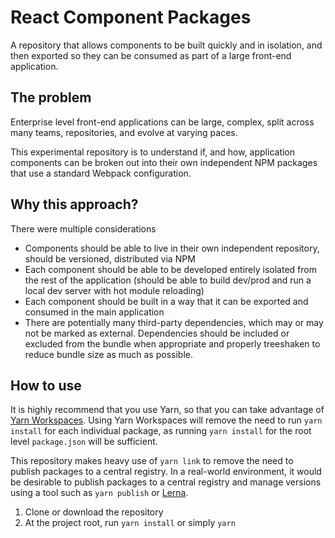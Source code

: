 # React Component Packages
A repository that allows components to be built quickly and in isolation, and then exported so they can be consumed as part of a large front-end application.

## The problem

Enterprise level front-end applications can be large, complex, split across many teams, repositories, and evolve at varying paces.

This experimental repository is to understand if, and how, application components can be broken out into their own independent NPM packages that use a standard Webpack configuration.

## Why this approach?

There were multiple considerations

- Components should be able to live in their own independent repository, should be versioned, distributed via NPM
- Each component should be able to be developed entirely isolated from the rest of the application (should be able to build dev/prod and run a local dev server with hot module reloading)
- Each component should be built in a way that it can be exported and consumed in the main application
- There are potentially many third-party dependencies, which may or may not be marked as external. Dependencies should be included or excluded from the bundle when appropriate and properly treeshaken to reduce bundle size as much as possible.

## How to use

It is highly recommend that you use Yarn, so that you can take advantage of [Yarn Workspaces](https://yarnpkg.com/lang/en/docs/workspaces/).  Using Yarn Workspaces will remove the need to run `yarn install` for each individual package, as running `yarn install` for the root level `package.json` will be sufficient.

This repository makes heavy use of `yarn link` to remove the need to publish packages to a central registry.  In a real-world environment, it would be desirable to publish packages to a central registry and manage versions using a tool such as `yarn publish` or [Lerna](https://github.com/lerna/lerna).

1. Clone or download the repository
2. At the project root, run `yarn install` or simply `yarn`
